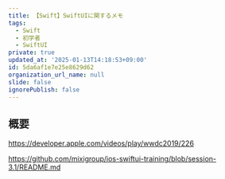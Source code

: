 ```yaml
---
title: 【Swift】SwiftUIに関するメモ
tags:
  - Swift
  - 初学者
  - SwiftUI
private: true
updated_at: '2025-01-13T14:18:53+09:00'
id: 5da6af1e7e25e8629d62
organization_url_name: null
slide: false
ignorePublish: false
---
```


## 概要

https://developer.apple.com/videos/play/wwdc2019/226

https://github.com/mixigroup/ios-swiftui-training/blob/session-3.1/README.md
